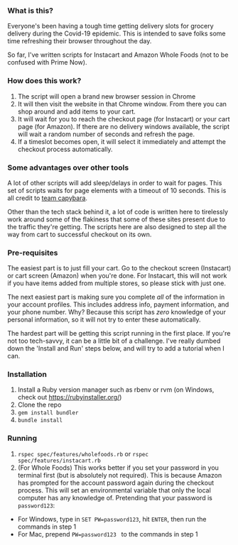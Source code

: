 ### What is this? ###

Everyone's been having a tough time getting delivery slots for grocery delivery during the Covid-19 epidemic. This is intended to save folks some time refreshing their browser throughout the day.

So far, I've written scripts for Instacart and Amazon Whole Foods (not to be confused with Prime Now).

### How does this work? ###

1. The script will open a brand new browser session in Chrome
2. It will then visit the website in that Chrome window. From there you can shop around and add items to your cart.
3. It will wait for you to reach the checkout page (for Instacart) or your cart page (for Amazon). If there are no delivery windows available, the script will wait a random number of seconds and refresh the page.
4. If a timeslot becomes open, it will select it immediately and attempt the checkout process automatically.

### Some advantages over other tools ###

A lot of other scripts will add sleep/delays in order to wait for pages. This set of scripts waits for page elements with a timeout of 10 seconds. This is all credit to [team capybara](https://github.com/teamcapybara/capybara).

Other than the tech stack behind it, a lot of code is written here to tirelessly work around some of the flakiness that some of these sites present due to the traffic they're getting. The scripts here are also designed to step all the way from cart to successful checkout on its own.

### Pre-requisites ###

The easiest part is to just fill your cart. Go to the checkout screen (Instacart) or cart screen (Amazon) when you're done. For Instacart, this will not work if you have items added from multiple stores, so please stick with just one.

The next easiest part is making sure you complete _all_ of the information in your account profiles. This includes address info, payment information, and your phone number. Why? Because this script has _zero_ knowledge of your personal information, so it will not try to enter these automatically.

The hardest part will be getting this script running in the first place. If you're not too tech-savvy, it can be a little bit of a challenge. I've really dumbed down the 'Install and Run' steps below, and will try to add a tutorial when I can.

### Installation ###

1. Install a Ruby version manager such as rbenv or rvm (on Windows, check out https://rubyinstaller.org/)
2. Clone the repo
3. `gem install bundler`
4. `bundle install`

### Running ###

1. `rspec spec/features/wholefoods.rb` or `rspec spec/features/instacart.rb`
2. (For Whole Foods) This works better if you set your password in you terminal first (but is absolutely not required). This is because Amazon has prompted for the account password again during the checkout process. This will set an environmental variable that only the local computer has any knowledge of. Pretending that your password is `password123`:
* For Windows, type in `SET PW=password123`, hit `ENTER`, then run the commands in step 1
* For Mac, prepend `PW=password123 ` to the commands in step 1
